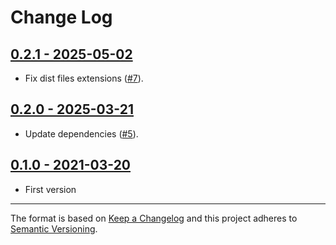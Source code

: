 # Change Log

## [0.2.1 - 2025-05-02](https://github.com/alonrbar/easy-template-x-angular-expressions/tree/v0.2.1)

- Fix dist files extensions ([#7](https://github.com/alonrbar/easy-template-x-angular-expressions/issues/7)).

## [0.2.0 - 2025-03-21](https://github.com/alonrbar/easy-template-x-angular-expressions/tree/v0.2.0)

- Update dependencies ([#5](https://github.com/alonrbar/easy-template-x-angular-expressions/issues/5)).

## [0.1.0 - 2021-03-20](https://github.com/alonrbar/easy-template-x-angular-expressions/tree/v0.1.0)

- First version

---

The format is based on [Keep a Changelog](http://keepachangelog.com/) and this project adheres to [Semantic Versioning](http://semver.org/).
